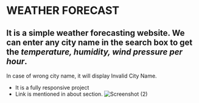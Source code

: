 # WEATHER FORECAST
## It is a simple weather forecasting website. We can enter any city name in the search box to get the *temperature, humidity, wind pressure per hour*.
In case of wrong city name, it will display Invalid City Name.
- It is a fully responsive project
- Link is mentioned in about section.
![Screenshot (2)](https://github.com/Sunanda01/WeatherForecast/assets/97533515/f11f31fe-9800-4f78-b5d8-65ddcbeeaf4a)
